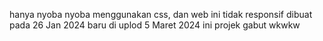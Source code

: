 hanya nyoba nyoba menggunakan css, dan web ini tidak responsif
dibuat pada 26 Jan 2024
baru di uplod 5 Maret 2024
ini projek gabut wkwkw

